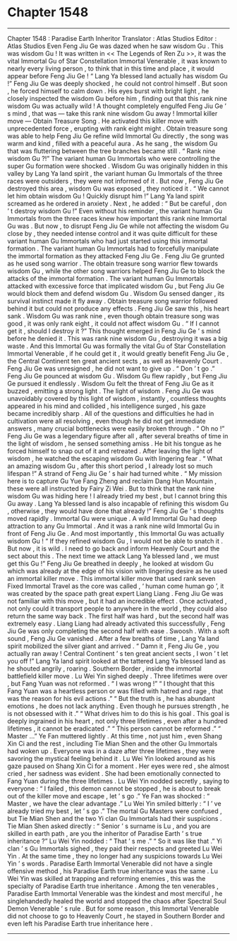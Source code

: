 
# Chapter 1548


---

Chapter 1548 : Paradise Earth Inheritor
Translator :
Atlas Studios
Editor :
Atlas Studios
Even Feng Jiu Ge was dazed when he saw wisdom Gu .
This was wisdom Gu !
It was written in << The Legends of Ren Zu >>, it was the vital Immortal Gu of Star Constellation Immortal Venerable , it was known to nearly every living person , to think that in this time and place , it would appear before Feng Jiu Ge !
“ Lang Ya blessed land actually has wisdom Gu !” Feng Jiu Ge was deeply shocked , he could not control himself .
But soon , he forced himself to calm down .
His eyes burst with bright light , he closely inspected the wisdom Gu before him , finding out that this rank nine wisdom Gu was actually wild !
A thought completely engulfed Feng Jiu Ge ’ s mind , that was — take this rank nine wisdom Gu away !
Immortal killer move — Obtain Treasure Song .
He activated this killer move with unprecedented force , erupting with rank eight might .
Obtain treasure song was able to help Feng Jiu Ge refine wild Immortal Gu directly , the song was warm and kind , filled with a peaceful aura .
As he sang , the wisdom Gu that was fluttering between the tree branches became still .
“ Rank nine wisdom Gu ?!” The variant human Gu Immortals who were controlling the super Gu formation were shocked .
Wisdom Gu was originally hidden in this valley by Lang Ya land spirit , the variant human Gu Immortals of the three races were outsiders , they were not informed of it .
But now , Feng Jiu Ge destroyed this area , wisdom Gu was exposed , they noticed it .
“ We cannot let him obtain wisdom Gu ! Quickly disrupt him !” Lang Ya land spirit screamed as he ordered in anxiety .
Next , he added : “ But be careful , don ’ t destroy wisdom Gu !”
Even without his reminder , the variant human Gu Immortals from the three races knew how important this rank nine Immortal Gu was .
But now , to disrupt Feng Jiu Ge while not affecting the wisdom Gu close by , they needed intense control and it was quite difficult for these variant human Gu Immortals who had just started using this immortal formation .
The variant human Gu Immortals had to forcefully manipulate the immortal formation as they attacked Feng Jiu Ge .
Feng Jiu Ge grunted as he used song warrior .
The obtain treasure song warrior flew towards wisdom Gu , while the other song warriors helped Feng Jiu Ge to block the attacks of the immortal formation .
The variant human Gu Immortals attacked with excessive force that implicated wisdom Gu , but Feng Jiu Ge would block them and defend wisdom Gu .
Wisdom Gu sensed danger , its survival instinct made it fly away .
Obtain treasure song warrior followed behind it but could not produce any effects .
Feng Jiu Ge saw this , his heart sank . Wisdom Gu was rank nine , even though obtain treasure song was good , it was only rank eight , it could not affect wisdom Gu .
“ If I cannot get it , should I destroy it ?” This thought emerged in Feng Jiu Ge ’ s mind before he denied it .
This was rank nine wisdom Gu , destroying it was a big waste .
And this Immortal Gu was formally the vital Gu of Star Constellation Immortal Venerable , if he could get it , it would greatly benefit Feng Jiu Ge , the Central Continent ten great ancient sects , as well as Heavenly Court .
Feng Jiu Ge was unresigned , he did not want to give up .
“ Don ’ t go .” Feng Jiu Ge pounced at wisdom Gu .
Wisdom Gu flew rapidly , but Feng Jiu Ge pursued it endlessly .
Wisdom Gu felt the threat of Feng Jiu Ge as it buzzed , emitting a strong light .
The light of wisdom .
Feng Jiu Ge was unavoidably covered by this light of wisdom , instantly , countless thoughts appeared in his mind and collided , his intelligence surged , his gaze became incredibly sharp .
All of the questions and difficulties he had in cultivation were all resolving , even though he did not get immediate answers , many crucial bottlenecks were easily broken through .
“ Oh no !” Feng Jiu Ge was a legendary figure after all , after several breaths of time in the light of wisdom , he sensed something amiss . He bit his tongue as he forced himself to snap out of it and retreated .
After leaving the light of wisdom , he watched the escaping wisdom Gu with lingering fear .
“ What an amazing wisdom Gu , after this short period , I already lost so much lifespan !” A strand of Feng Jiu Ge ’ s hair had turned white .
“ My mission here is to capture Gu Yue Fang Zheng and reclaim Dang Hun Mountain , these were all instructed by Fairy Zi Wei . But to think that the rank nine wisdom Gu was hiding here ! I already tried my best , but I cannot bring this Gu away . Lang Ya blessed land is also incapable of refining this wisdom Gu , otherwise , they would have done that already !”
Feng Jiu Ge ’ s thoughts moved rapidly .
Immortal Gu were unique .
A wild Immortal Gu had deep attraction to any Gu Immortal .
And it was a rank nine wild Immortal Gu in front of Feng Jiu Ge .
And most importantly , this Immortal Gu was actually wisdom Gu !
“ If they refined wisdom Gu , I would not be able to snatch it . But now , it is wild . I need to go back and inform Heavenly Court and the sect about this . The next time we attack Lang Ya blessed land , we must get this Gu !”
Feng Jiu Ge breathed in deeply , he looked at wisdom Gu which was already at the edge of his vision with lingering desire as he used an immortal killer move .
This immortal killer move that used rank seven Fixed Immortal Travel as the core was called , ‘ human come human go ’, it was created by the space path great expert Liang Liang . Feng Jiu Ge was not familiar with this move , but it had an incredible effect .
Once activated , not only could it transport people to anywhere in the world , they could also return the same way back . The first half was hard , but the second half was extremely easy .
Liang Liang had already activated this successfully , Feng Jiu Ge was only completing the second half with ease .
Swoosh .
With a soft sound , Feng Jiu Ge vanished .
After a few breaths of time , Lang Ya land spirit mobilized the silver giant and arrived .
“ Damn it , Feng Jiu Ge , you actually ran away ! Central Continent ’ s ten great ancient sects , I won ’ t let you off !” Lang Ya land spirit looked at the tattered Lang Ya blessed land as he shouted angrily , roaring .
Southern Border , inside the immortal battlefield killer move .
Lu Wei Yin sighed deeply .
Three lifetimes were over , but Fang Yuan was not reformed .
“ I was wrong !”
“ I thought that this Fang Yuan was a heartless person or was filled with hatred and rage , that was the reason for his evil actions .”
“ But the truth is , he has abundant emotions , he does not lack anything . Even though he pursues strength , he is not obsessed with it .”
“ What drives him to do this is his goal . This goal is deeply ingrained in his heart , not only three lifetimes , even after a hundred lifetimes , it cannot be eradicated .”
“ This person cannot be reformed .”
“ Master …” Ye Fan muttered lightly .
At this time , not just him , even Shang Xin Ci and the rest , including Tie Mian Shen and the other Gu Immortals had woken up .
Everyone was in a daze after three lifetimes , they were savoring the mystical feeling behind it .
Lu Wei Yin looked around as his gaze paused on Shang Xin Ci for a moment .
Her eyes were red , she almost cried , her sadness was evident . She had been emotionally connected to Fang Yuan during the three lifetimes .
Lu Wei Yin nodded secretly , saying to everyone : “ I failed , this demon cannot be stopped , he is about to break out of the killer move and escape , let ’ s go .”
Ye Fan was shocked : “ Master , we have the clear advantage .”
Lu Wei Yin smiled bitterly : “ I ’ ve already tried my best , let ’ s go .”
The mortal Gu Masters were confused , but Tie Mian Shen and the two Yi clan Gu Immortals had their suspicions .
Tie Mian Shen asked directly : “ Senior ’ s surname is Lu , and you are skilled in earth path , are you the inheritor of Paradise Earth ’ s true inheritance ?”
Lu Wei Yin nodded : “ That ’ s me .”
“ So it was like that .” Yi clan ’ s Gu Immortals sighed , they paid their respects and greeted Lu Wei Yin .
At the same time , they no longer had any suspicions towards Lu Wei Yin ’ s words .
Paradise Earth Immortal Venerable did not have a single offensive method , his Paradise Earth true inheritance was the same . Lu Wei Yin was skilled at trapping and reforming enemies , this was the specialty of Paradise Earth true inheritance .
Among the ten venerables , Paradise Earth Immortal Venerable was the kindest and most merciful , he singlehandedly healed the world and stopped the chaos after Spectral Soul Demon Venerable ’ s rule .
But for some reason , this Immortal Venerable did not choose to go to Heavenly Court , he stayed in Southern Border and even left his Paradise Earth true inheritance here .

---

